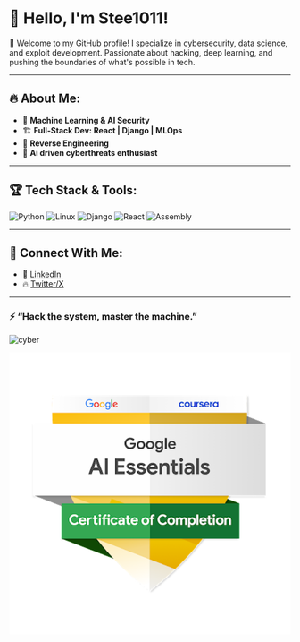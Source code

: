 # 👋 Hello, I'm Stee1011! 

🌌 Welcome to my GitHub profile! I specialize in cybersecurity, data science, and exploit development. Passionate about hacking, deep learning, and pushing the boundaries of what's possible in tech.

---

## 🔥 About Me:

- 🤖 **Machine Learning & AI Security**
- 🏗 **Full-Stack Dev: React | Django | MLOps**
- 🔬 **Reverse Engineering**
- 🎸 **Ai driven cyberthreats enthusiast**

---

## 🏆 Tech Stack & Tools:
![Python](https://img.shields.io/badge/-Python-3776AB?logo=python&logoColor=white&style=flat)
![Linux](https://img.shields.io/badge/-Linux-FCC624?logo=linux&logoColor=black&style=flat)
![Django](https://img.shields.io/badge/-Django-092E20?logo=django&logoColor=white&style=flat)
![React](https://img.shields.io/badge/-React-61DAFB?logo=react&logoColor=black&style=flat)
![Assembly](https://img.shields.io/badge/-Assembly-525252?logo=assemblyscript&logoColor=white&style=flat)

---

## 🔗 Connect With Me:
- 🚀 [LinkedIn](https://www.linkedin.com/in/stephen-njoroge-83b56b277)
- 🔥 [Twitter/X](https://twitter.com/stee1011)


---

### ⚡ “Hack the system, master the machine.” 

![cyber](https://academy.hackthebox.com/achievement/badge/ad5ec8a4-f1a6-11ee-b18d-bea50ffe6cb4)

![cyber](google-ai-essentials.png)

